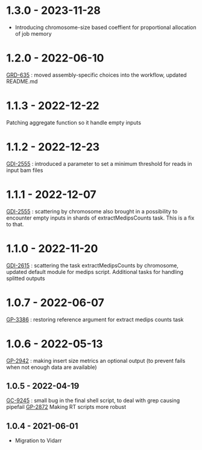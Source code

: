 # 1.3.0 - 2023-11-28
- Introducing chromosome-size based coeffient for proportional allocation of job memory
# 1.2.0 - 2022-06-10
[GRD-635](https://jira.oicr.on.ca/browse/GRD-635) : moved assembly-specific choices into the workflow, updated README.md
# 1.1.3 - 2022-12-22
Patching aggregate function so it handle empty inputs
# 1.1.2 - 2022-12-23
[GDI-2555](https://jira.oicr.on.ca/browse/GDI-2555) : introduced a parameter to set a minimum threshold for reads in input bam files
# 1.1.1 - 2022-12-07
[GDI-2555](https://jira.oicr.on.ca/browse/GDI-2555) : scattering by chromosome also brought in a possibility to encounter empty inputs in shards of extractMedipsCounts task. This is a fix to that.
# 1.1.0 - 2022-11-20
[GDI-2615](https://jira.oicr.on.ca/browse/GDI-2615) : scattering the task extractMedipsCounts by chromosome, updated default module for medips script. Additional tasks for handling splitted outputs
# 1.0.7 - 2022-06-07
[GP-3386](https://jira.oicr.on.ca/browse/GP-3386) : restoring reference argument for extract medips counts task
# 1.0.6 - 2022-05-13
[GP-2942](https://jira.oicr.on.ca/browse/GP-2942) : making insert size metrics an optional output (to prevent fails when not enough data are available)
## 1.0.5 - 2022-04-19
[GC-9245](https://jira.oicr.on.ca/browse/GC-9245) : small bug in the final shell script, to deal with grep causing pipefail
[GP-2872](https://jira.oicr.on.ca/browse/GP-2872) Making RT scripts more robust
## 1.0.4 - 2021-06-01
- Migration to Vidarr
